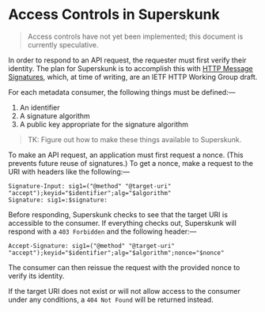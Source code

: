 # Access Controls in Superskunk

> Access controls have not yet been implemented; this document is currently
> speculative.

In order to respond to an API request, the requester must first verify their
identity. The plan for Superskunk is to accomplish this with
[HTTP Message Signatures][ietf-httpbis-message-signatures], which, at time of
writing, are an IETF HTTP Working Group draft.

For each metadata consumer, the following things must be defined:—

1. An identifier
2. A signature algorithm
3. A public key appropriate for the signature algorithm

> TK: Figure out how to make these things available to Superskunk.

To make an API request, an application must first request a nonce. (This
prevents future reuse of signatures.) To get a nonce, make a request to the URI
with headers like the following:—

    Signature-Input: sig1=("@method" "@target-uri" "accept");keyid="$identifier";alg="$algorithm"
    Signature: sig1=:$signature:

Before responding, Superskunk checks to see that the target URI is accessible to
the consumer. If everything checks out, Superskunk will respond with a
`403 Forbidden` and the following header:—

    Accept-Signature: sig1=("@method" "@target-uri" "accept");keyid="$identifier";alg="$algorithm";nonce="$nonce"

The consumer can then reissue the request with the provided nonce to verify its
identity.

If the target URI does not exist or will not allow access to the consumer under
any conditions, a `404 Not Found` will be returned instead.

[ietf-httpbis-message-signatures]: <https://datatracker.ietf.org/doc/html/draft-ietf-httpbis-message-signatures-08>
